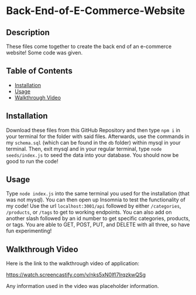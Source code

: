 # Back-End-of-E-Commerce-Website
## Description
These files come together to create the back end of an e-commerce website! Some code was given.

## Table of Contents
- [Installation](#installation)
- [Usage](#usage)
- [Walkthrough Video](#walkthrough-video)


## Installation
Download these files from this GitHub Repository and then type `npm i` in your terminal for the folder with said files. Afterwards, use the commands in my `schema.sql` (which can be found in the `db` folder) within mysql in your terminal. Then, exit mysql and in your regular terminal, type `node seeds/index.js` to seed the data into your database. You should now be good to run the code!

## Usage
Type `node index.js` into the same terminal you used for the installation (that was not mysql). You can then open up Insomnia to test the functionality of my code! Use the url `localhost:3001/api` followed by either `/categories`, `/products`, or `/tags` to get to working endpoints. You can also add on another slash followed by an id number to get specific categories, products, or tags. You are able to GET, POST, PUT, and DELETE with all three, so have fun experimenting! 

## Walkthrough Video
Here is the link to the walkthrough video of application:

<a href="https://watch.screencastify.com/v/nks5xN0lfl7IrqzkwQSg">https://watch.screencastify.com/v/nks5xN0lfl7IrqzkwQSg</a>

Any information used in the video was placeholder information.